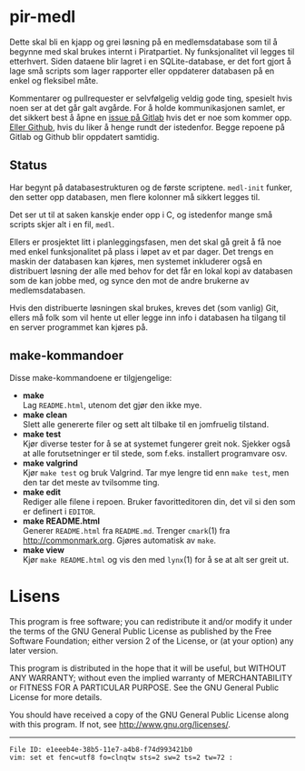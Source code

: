 pir-medl
========

Dette skal bli en kjapp og grei løsning på en medlemsdatabase som til å 
begynne med skal brukes internt i Piratpartiet. Ny funksjonalitet vil 
legges til etterhvert. Siden dataene blir lagret i en SQLite-database, 
er det fort gjort å lage små scripts som lager rapporter eller 
oppdaterer databasen på en enkel og fleksibel måte.

Kommentarer og pullrequester er selvfølgelig veldig gode ting, spesielt 
hvis noen ser at det går galt avgårde. For å holde kommunikasjonen 
samlet, er det sikkert best å åpne en [issue på 
Gitlab](https://gitlab.com/piratpartiet/pir-medl/issues) hvis det er noe 
som kommer opp. [Eller 
Github](https://github.com/piratpartiet/pir-medl/issues), hvis du liker 
å henge rundt der istedenfor. Begge repoene på Gitlab og Github blir 
oppdatert samtidig.

Status
------

Har begynt på databasestrukturen og de første scriptene. `medl-init` 
funker, den setter opp databasen, men flere kolonner må sikkert legges 
til.

Det ser ut til at saken kanskje ender opp i C, og istedenfor mange små 
scripts skjer alt i en fil, `medl`.

Ellers er prosjektet litt i planleggingsfasen, men det skal gå greit å 
få noe med enkel funksjonalitet på plass i løpet av et par dager. Det 
trengs en maskin der databasen kan kjøres, men systemet inkluderer også 
en distribuert løsning der alle med behov for det får en lokal kopi av 
databasen som de kan jobbe med, og synce den mot de andre brukerne av 
medlemsdatabasen.

Hvis den distribuerte løsningen skal brukes, kreves det (som vanlig) 
Git, ellers må folk som vil hente ut eller legge inn info i databasen ha 
tilgang til en server programmet kan kjøres på.

make-kommandoer
---------------

Disse make-kommandoene er tilgjengelige:

- **make**<br />
  Lag `README.html`, utenom det gjør den ikke mye.
- **make clean**<br />
  Slett alle genererte filer og sett alt tilbake til en jomfruelig 
  tilstand.
- **make test**<br />
  Kjør diverse tester for å se at systemet fungerer greit nok. Sjekker 
  også at alle forutsetninger er til stede, som f.eks. installert 
  programvare osv.
- **make valgrind**<br />
  Kjør `make test` og bruk Valgrind. Tar mye lengre tid enn `make test`, 
  men den tar det meste av tvilsomme ting.
- **make edit**<br />
  Rediger alle filene i repoen. Bruker favoritteditoren din, det vil si 
  den som er definert i `EDITOR`.
- **make README.html**<br />
  Generer `README.html` fra `README.md`. Trenger `cmark`(1) fra 
  <http://commonmark.org>. Gjøres automatisk av `make`.
- **make view**<br />
  Kjør `make README.html` og vis den med `lynx`(1) for å se at alt ser 
  greit ut.

Lisens
======

This program is free software; you can redistribute it and/or modify it 
under the terms of the GNU General Public License as published by the 
Free Software Foundation; either version 2 of the License, or (at your 
option) any later version.

This program is distributed in the hope that it will be useful, but 
WITHOUT ANY WARRANTY; without even the implied warranty of 
MERCHANTABILITY or FITNESS FOR A PARTICULAR PURPOSE.
See the GNU General Public License for more details.

You should have received a copy of the GNU General Public License along 
with this program.
If not, see <http://www.gnu.org/licenses/>.

---

    File ID: e1eeeb4e-38b5-11e7-a4b8-f74d993421b0
    vim: set et fenc=utf8 fo=clnqtw sts=2 sw=2 ts=2 tw=72 :
